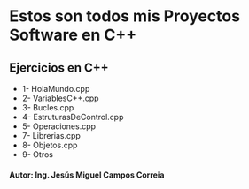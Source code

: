 # Estos son todos mis Proyectos Software en C++

## Ejercicios en C++

* 1- HolaMundo.cpp
* 2- VariablesC++.cpp
* 3- Bucles.cpp
* 4- EstruturasDeControl.cpp
* 5- Operaciones.cpp
* 7- Librerias.cpp
* 8- Objetos.cpp
* 9- Otros

#### Autor: Ing. Jesús Miguel Campos Correia

